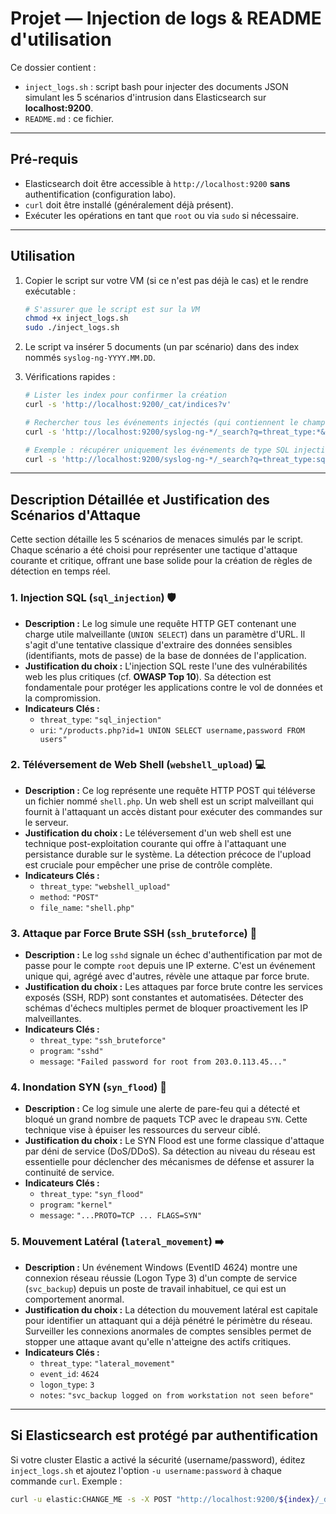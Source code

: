 # Projet — Injection de logs & README d'utilisation

Ce dossier contient :
- `inject_logs.sh` : script bash pour injecter des documents JSON simulant les 5 scénarios d'intrusion dans Elasticsearch sur **localhost:9200**.
- `README.md` : ce fichier.

---

## Pré-requis
- Elasticsearch doit être accessible à `http://localhost:9200` **sans** authentification (configuration labo).
- `curl` doit être installé (généralement déjà présent).
- Exécuter les opérations en tant que `root` ou via `sudo` si nécessaire.

---

## Utilisation
1.  Copier le script sur votre VM (si ce n'est pas déjà le cas) et le rendre exécutable :
    ```bash
    # S'assurer que le script est sur la VM
    chmod +x inject_logs.sh
    sudo ./inject_logs.sh
    ```

2.  Le script va insérer 5 documents (un par scénario) dans des index nommés `syslog-ng-YYYY.MM.DD`.

3.  Vérifications rapides :
    ```bash
    # Lister les index pour confirmer la création
    curl -s 'http://localhost:9200/_cat/indices?v'

    # Rechercher tous les événements injectés (qui contiennent le champ threat_type)
    curl -s 'http://localhost:9200/syslog-ng-*/_search?q=threat_type:*&pretty'

    # Exemple : récupérer uniquement les événements de type SQL injection
    curl -s 'http://localhost:9200/syslog-ng-*/_search?q=threat_type:sql_injection&pretty'
    ```

---

## Description Détaillée et Justification des Scénarios d'Attaque

Cette section détaille les 5 scénarios de menaces simulés par le script. Chaque scénario a été choisi pour représenter une tactique d'attaque courante et critique, offrant une base solide pour la création de règles de détection en temps réel.

### 1. Injection SQL (`sql_injection`) 🛡️
-   **Description :** Le log simule une requête HTTP GET contenant une charge utile malveillante (`UNION SELECT`) dans un paramètre d'URL. Il s'agit d'une tentative classique d'extraire des données sensibles (identifiants, mots de passe) de la base de données de l'application.
-   **Justification du choix :** L'injection SQL reste l'une des vulnérabilités web les plus critiques (cf. **OWASP Top 10**). Sa détection est fondamentale pour protéger les applications contre le vol de données et la compromission.
-   **Indicateurs Clés :**
    -   `threat_type`: `"sql_injection"`
    -   `uri`: `"/products.php?id=1 UNION SELECT username,password FROM users"`

### 2. Téléversement de Web Shell (`webshell_upload`) 💻
-   **Description :** Ce log représente une requête HTTP POST qui téléverse un fichier nommé `shell.php`. Un web shell est un script malveillant qui fournit à l'attaquant un accès distant pour exécuter des commandes sur le serveur.
-   **Justification du choix :** Le téléversement d'un web shell est une technique post-exploitation courante qui offre à l'attaquant une persistance durable sur le système. La détection précoce de l'upload est cruciale pour empêcher une prise de contrôle complète.
-   **Indicateurs Clés :**
    -   `threat_type`: `"webshell_upload"`
    -   `method`: `"POST"`
    -   `file_name`: `"shell.php"`

### 3. Attaque par Force Brute SSH (`ssh_bruteforce`) 🔑
-   **Description :** Le log `sshd` signale un échec d'authentification par mot de passe pour le compte `root` depuis une IP externe. C'est un événement unique qui, agrégé avec d'autres, révèle une attaque par force brute.
-   **Justification du choix :** Les attaques par force brute contre les services exposés (SSH, RDP) sont constantes et automatisées. Détecter des schémas d'échecs multiples permet de bloquer proactivement les IP malveillantes.
-   **Indicateurs Clés :**
    -   `threat_type`: `"ssh_bruteforce"`
    -   `program`: `"sshd"`
    -   `message`: `"Failed password for root from 203.0.113.45..."`

### 4. Inondation SYN (`syn_flood`) 🌊
-   **Description :** Ce log simule une alerte de pare-feu qui a détecté et bloqué un grand nombre de paquets TCP avec le drapeau `SYN`. Cette technique vise à épuiser les ressources du serveur ciblé.
-   **Justification du choix :** Le SYN Flood est une forme classique d'attaque par déni de service (DoS/DDoS). Sa détection au niveau du réseau est essentielle pour déclencher des mécanismes de défense et assurer la continuité de service.
-   **Indicateurs Clés :**
    -   `threat_type`: `"syn_flood"`
    -   `program`: `"kernel"`
    -   `message`: `"...PROTO=TCP ... FLAGS=SYN"`

### 5. Mouvement Latéral (`lateral_movement`) ➡️
-   **Description :** Un événement Windows (EventID 4624) montre une connexion réseau réussie (Logon Type 3) d'un compte de service (`svc_backup`) depuis un poste de travail inhabituel, ce qui est un comportement anormal.
-   **Justification du choix :** La détection du mouvement latéral est capitale pour identifier un attaquant qui a déjà pénétré le périmètre du réseau. Surveiller les connexions anormales de comptes sensibles permet de stopper une attaque avant qu'elle n'atteigne des actifs critiques.
-   **Indicateurs Clés :**
    -   `threat_type`: `"lateral_movement"`
    -   `event_id`: `4624`
    -   `logon_type`: `3`
    -   `notes`: `"svc_backup logged on from workstation not seen before"`

---

## Si Elasticsearch est protégé par authentification
Si votre cluster Elastic a activé la sécurité (username/password), éditez `inject_logs.sh` et ajoutez l'option `-u username:password` à chaque commande `curl`. Exemple :
```bash
curl -u elastic:CHANGE_ME -s -X POST "http://localhost:9200/${index}/_doc" -H "Content-Type: application/json" -d "${doc}"